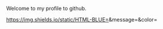 Welcome to my profile to github.

https://img.shields.io/static/HTML-BLUE=<LABEL>&message=<MESSAGE>&color=<COLOR>
